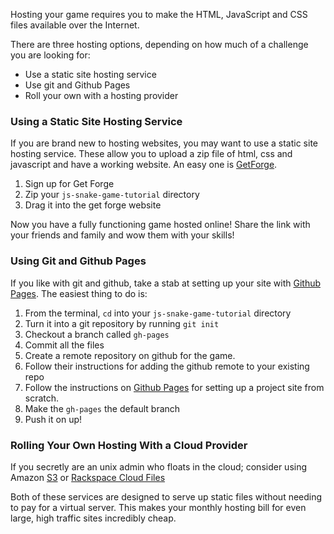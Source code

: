 <!-- Lesson 14 - Putting Your Game Online -->

Hosting your game requires you to make the HTML, JavaScript and CSS files
available over the Internet.

There are three hosting options, depending on how much of a challenge you are looking
for:

* Use a static site hosting service
* Use git and Github Pages
* Roll your own with a hosting provider

### Using a Static Site Hosting Service

If you are brand new to hosting websites, you may want to use a static site
hosting service. These allow you to upload a zip file of html, css and
javascript and have a working website. An easy one is
[GetForge](https://getforge.com/).

1. Sign up for Get Forge
2. Zip your `js-snake-game-tutorial` directory
3. Drag it into the get forge website

Now you have a fully functioning game hosted online! Share the link
with your friends and family and wow them with your skills!

### Using Git and Github Pages

If you like with git and github, take a stab at setting up your site
with [Github Pages](http://pages.github.com/). The easiest thing to do is:

1. From the terminal, `cd` into your `js-snake-game-tutorial` directory
1. Turn it into a git repository by running `git init`
1. Checkout a branch called `gh-pages`
1. Commit all the files
1. Create a remote repository on github for the game.
1. Follow their instructions for adding the github remote to your existing repo
1. Follow the instructions on [Github Pages](http://pages.github.com) for
   setting up a project site from scratch.
1. Make the `gh-pages` the default branch
1. Push it on up!

### Rolling Your Own Hosting With a Cloud Provider

If you secretly are an unix admin who floats in the cloud; consider
using Amazon
[S3](http://docs.aws.amazon.com/AmazonS3/latest/dev/WebsiteHosting.html) or
[Rackspace Cloud
Files](http://www.rackspace.com/knowledge_center/article/use-cloud-files-to-serve-static-content-for-websites)

Both of these services are designed to serve up static files without needing to
pay for a virtual server. This makes your monthly hosting bill for even large,
high traffic sites incredibly cheap.
